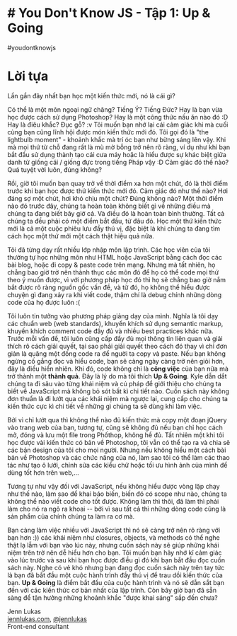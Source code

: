 # # You Don't Know JS - Tập 1: Up & Going
#youdontknowjs
# Lời tựa 
Lần gần đây nhất bạn học một kiến thức mới, nó là cái gì?

Có thể là một môn ngoại ngữ chăng? Tiếng Ý? Tiếng Đức? Hay là bạn vừa học được cách sử dụng Photoshop? Hay là một công thức nấu ăn nào đó :D Hay là điêu khắc? Đục gỗ? :v Tôi muốn bạn nhớ lại cái cảm giác khi mà cuối cùng bạn cũng lĩnh hội được món kiến thức mới đó. Tôi gọi đó là "the lightbulb moment" - khoảnh khắc mà trí óc bạn như bừng sáng lên vậy. Khi mà mọi thứ từ chỗ đang rất là mù mờ bỗng trở nên rõ ràng, ví dụ như khi bạn bắt đầu sử dụng thành tạo cái cưa máy hoặc là hiểu được sự khác biệt giữa danh từ giống cái / giống đực trong tiếng Pháp vậy :D Cảm giác đó thế nào? Quá tuyệt vời luôn, đúng không?

Rồi, giờ tôi muốn bạn quay trở về thời điểm xa hơn một chút, đó là thời điểm trước khi bạn học được thứ kiến thức mới đó. Cảm giác đó như thế nào? Hơi đáng sợ một chút, hơi khó chịu một chút? Đúng không nào? Một thời điểm nào đó trước đây, chúng ta hoàn toàn không biết gì về những điều mà chúng ta đang biết bây giờ cả. Và điều đó là hoàn toàn bình thường. Tất cả chúng ta đều phải có một điểm bắt đầu, từ đâu đó. Học một thứ kiến thức mới là cả một cuộc phiêu lưu đầy thú vị, đặc biệt là khi chúng ta đang tìm cách học một thứ mới một cách thật hiệu quả nữa.

Tôi đã từng dạy rất nhiều lớp nhập môn lập trình. Các học viên của tôi thường tự học những môn như HTML hoặc JavaScript bằng cách đọc các bài blog, hoặc đi copy & paste code trên mạng. Nhưng mà tất nhiên, họ chẳng bao giờ trở nên thành thục các môn đó để họ có thể code mọi thứ theo ý muốn được, vì với phương pháp học đó thì họ sẽ chẳng bao giờ nắm bắt được rõ ràng nguồn gốc vấn đề, và từ đó, họ không thể hiểu được chuyện gì đang xảy ra khi viết code, thậm chí là debug chính những dòng code của họ được luôn :( 

Tôi luôn tin tưởng vào phương pháp giảng dạy của mình. Nghĩa là tôi dạy các chuẩn web (web standards), khuyến khích sử dụng semantic markup, khuyến khích comment code đầy đủ và nhiều best practices khác nữa. Trước mỗi vấn đề, tôi luôn cũng cấp đầy đủ mọi thông tin liên quan và giải thích rõ cách giải quyết, tại sao phải giải quyết theo cách đó thay vì chỉ đơn giản là quăng một đống code ra để người ta copy và paste. Nếu bạn không ngừng cố gắng đọc và hiểu code, bạn sẽ càng ngày càng trở nên giỏi hơn, đây là điều hiển nhiên. Khi đó, code không chỉ là **công việc** của bạn nữa mà trở thành một **thành quả**. Đây là lý do mà tôi thích **Up & Going**. Kyle dẫn dắt chúng ta đi sâu vào từng khái niệm và cú pháp để giới thiệu cho chúng ta biết về JavaScript mà không bỏ sót bất kì chi tiết nào. Cuốn sách này không đơn thuần là đi lướt qua các khái niệm mà  ngược lại, cung cấp cho chúng ta kiến thức cực kì chi tiết về những gì chúng ta sẽ dùng khi làm việc. 

Bởi vì chỉ lướt qua thì không thể nào đủ kiến thức mà copy một đoạn jQuery vào trang web của bạn, tương tự, cũng sẽ không đủ nếu bạn chỉ học cách mở, đóng và lưu một file trong Phốthop, không hề đủ. Tất nhiên một khi tôi học được vài kiến thức có bản về Photoshop, tôi vẫn có thể tạo ra và chia sẽ các bản design của tôi cho mọi người. Nhưng nếu không hiểu một cách bài bản về Photoshop và các chức năng của nó, làm sao tôi có thể làm các thao tác như tạo ô lưới, chỉnh sửa các kiểu chữ hoặc tối ưu hình ảnh của mình để dùng tốt hơn trên web,...

Tương tự như vậy đối với JavaScript, nếu không hiểu được vòng lặp chạy như thế nào, làm sao để khai báo biến, biến đó có scope như nào, chúng ta không thể nào viết code cho tốt được. Không làm thì thôi, đã làm thì phải làm cho nó ra ngô ra khoai -- bởi vì sau tất cả thì những dòng code cũng là sản phẩm của chính chúng ta làm ra cơ mà.  

Bạn càng làm việc nhiều với JavaScript thì nó sẽ càng trở nên rõ ràng với bạn hơn :)) các khái niệm như closures, objects, và methods có thể nghe thật lạ lẫm với bạn vào lúc này, nhưng cuốn sách này sẽ giúp những khái niệm trên trở nên dễ hiểu hơn cho bạn. Tôi muốn bạn hãy nhớ kĩ cảm giác vào lúc trước và sau khi bạn học được điều gì đó khi bạn bắt đầu đọc cuốn sách này. Nghe có vẻ khó nhưng bạn đang đọc cuốn sách này trên tay tức là bạn đã bắt đầu một cuộc hành trình đầy thú vị để trau dồi kiến thức của bạn. **Up & Going** là điểm bắt đầu của cuộc hành trình và nó sẽ dẫn sắt bạn đến với các kiến thức cơ bản nhất của lập trình. Còn bây giờ bạn đã sẵn sàng để tận hưởng những khoảnh khắc "được khai sáng" sắp đến chưa? 

Jenn Lukas<br>
[jennlukas.com](http://jennlukas.com/), [@jennlukas](https://twitter.com/jennlukas)<br>
Front-end consultant
